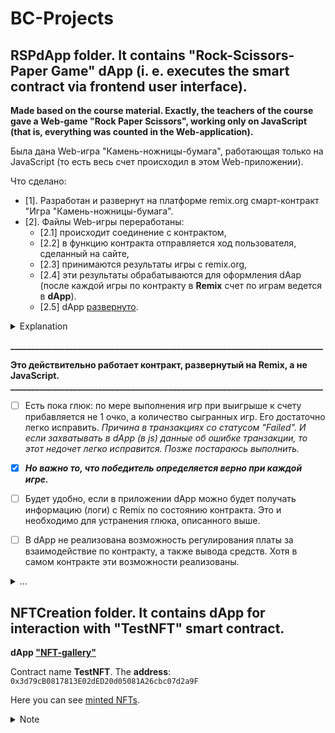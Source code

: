 # BC-Projects

## RSPdApp folder. It contains "Rock-Scissors-Paper Game" dApp (i. e. executes the smart contract via frontend user interface).
**Made based on the course material. Exactly, the teachers of the course gave a Web-game "Rock Paper Scissors", working only on JavaScript (that is, everything was counted in the Web-application).**


Была дана Web-игра "Камень-ножницы-бумага", работающая только на JavaScript (то есть весь счет происходил в этом Web-приложении).

Что сделано:
- [1]. Разработан и развернут на платформе remix.org смарт-контракт "Игра "Камень-ножницы-бумага".
- [2]. Файлы Web-игры переработаны:
  - [2.1] происходит соединение с контрактом,
  - [2.2] в функцию контракта отправляется ход пользователя, сделанный на сайте,
  - [2.3] принимаются результаты игры с remix.org,
  - [2.4] эти результаты обрабатываются для оформления dAap (после каждой игры по контракту в **Remix** счет по играм ведется в **dApp**).
  - [2.5] dApp [развернуто](http://oademi.kz/RSPweb/index.html).
  
<details><summary>Explanation</summary>
  A Web game was given that works only on JavaScript (that is, everything was counted in the Web-application).
  
  What's done:
- [1]. Smart contract "Rock-Paper-Scissors game" was developed and deployed on the platform remix.org.
- [2]. The Web game files have been redesigned:
  - [2.1] the connection with the contract takes place,
  - [2.2] the user's move made on the site is sent to the contract function,
  - [2.3] the results of the game are accepted with remix.org,
  - [2.4] these results are processed for dAap decoration (after each contract game in **Remix** the scores are counted in **dAap**).
  - [2.5] dAap [deployed](http://oademi.kz/RSPweb/index.html).
</details>
  
**___________________________________________________________________________**

**Это действительно работает контракт, развернутый на Remix, а не JavaScript.**
**___________________________________________________________________________**
  

 - [ ] Есть пока глюк: по мере выполнения игр при выигрыше к счету прибавляется не 1 очко, а количество сыгранных игр. Его достаточно легко исправить. _Причина в транзакциях со статусом "Failed". И если захватывать в dApp (в js) данные  об ошибке транзакции, то этот недочет легко исправится. Позже постараюсь выполнить._
 - [x] ***Но важно то, что победитель определяется верно при каждой игре.***
 - [ ] Будет удобно, если в приложении dApp можно будет получать информацию (логи) с Remix по состоянию контракта. Это и необходимо для устранения глюка, описанного выше.
 - [ ] В dApp не реализована возможность регулирования платы за взаимодействие по контракту, а также вывода средств.
     Хотя в самом контракте эти возможности реализованы.

  
<details><summary>...</summary>
  **Это действительно работает контракт, развернутый на Remix, а не JavaScript**
</details>




## NFTCreation folder. It contains dApp for interaction with "TestNFT" smart contract.
**dApp ["NFT-gallery"](http://oademi.kz/NFTgallery/index.html)**

Contract name **TestNFT**. The **address**:
```0x3d79cB0817813E02dED20d05081A26cbc07d2a9F```

Here you can see [minted NFTs](https://testnets.opensea.io/collection/testnft-296).

<details><summary>Note</summary>  
  - Ресурсы сгенерированы бесплатным сервисом искусственного интеллекта.
  
  - Вот [то](https://betterprogramming.pub/how-to-create-your-own-nft-smart-contract-tutorial-1b90978bd7a3), что очень помогло при создании NFT.
</details>

